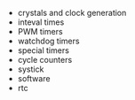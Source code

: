 - crystals and clock generation
- inteval times
- PWM timers
- watchdog timers
- special timers
- cycle counters
- systick
- software
- rtc
